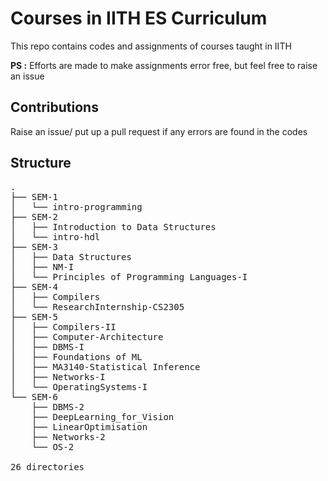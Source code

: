 # Courses in IITH ES Curriculum

This repo contains codes and assignments of courses taught in IITH

**PS :** Efforts are made to make assignments error free, but feel free to raise an issue

## Contributions

Raise an issue/ put up a pull request if any errors are found in the codes

## Structure
<pre>
.
├── SEM-1
│   └── intro-programming
├── SEM-2
│   ├── Introduction to Data Structures
│   └── intro-hdl
├── SEM-3
│   ├── Data Structures
│   ├── NM-I
│   └── Principles of Programming Languages-I
├── SEM-4
│   ├── Compilers
│   └── ResearchInternship-CS2305
├── SEM-5
│   ├── Compilers-II
│   ├── Computer-Architecture
│   ├── DBMS-I
│   ├── Foundations of ML
│   ├── MA3140-Statistical Inference
│   ├── Networks-I
│   └── OperatingSystems-I
└── SEM-6
    ├── DBMS-2
    ├── DeepLearning_for_Vision
    ├── LinearOptimisation
    ├── Networks-2
    └── OS-2

26 directories
</pre>
